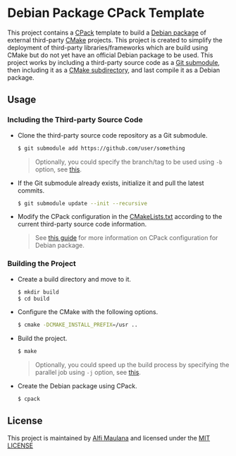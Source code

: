 # Debian Package CPack Template

This project contains a [CPack](https://cmake.org/cmake/help/latest/module/CPack.html) template to build a [Debian package](https://wiki.debian.org/Packaging) of external third-party [CMake](https://cmake.org/) projects.
This project is created to simplify the deployment of third-party libraries/frameworks which are build using CMake but do not yet have an official Debian package to be used.
This project works by including a third-party source code as a [Git submodule](https://git-scm.com/book/en/v2/Git-Tools-Submodules), then including it as a [CMake subdirectory](https://cmake.org/cmake/help/latest/command/add_subdirectory.html), and last compile it as a Debian package.

## Usage

### Including the Third-party Source Code

- Clone the third-party source code repository as a Git submodule.
  ```bash
  $ git submodule add https://github.com/user/something
  ```
  > Optionally, you could specify the branch/tag to be used using `-b` option, see [this](https://git-scm.com/docs/git-submodule#Documentation/git-submodule.txt--bltbranchgt).
- If the Git submodule already exists, initialize it and pull the latest commits.
  ```bash
  $ git submodule update --init --recursive
  ```
- Modify the CPack configuration in the [CMakeLists.txt](./CMakeLists.txt) according to the current third-party source code information.
  > See [this guide](https://cmake.org/cmake/help/latest/cpack_gen/deb.html) for more information on CPack configuration for Debian package.

### Building the Project

- Create a build directory and move to it.
  ```bash
  $ mkdir build
  $ cd build
  ```
- Configure the CMake with the following options.
  ```bash
  $ cmake -DCMAKE_INSTALL_PREFIX=/usr ..
  ```
- Build the project.
  ```bash
  $ make
  ```
  > Optionally, you could speed up the build process by specifying the parallel job using `-j` option, see [this](https://www.gnu.org/software/make/manual/html_node/Parallel.html).
- Create the Debian package using CPack.
  ```bash
  $ cpack
  ```

## License

This project is maintained by [Alfi Maulana](https://threeal.github.io/) and licensed under the [MIT LICENSE](./LICENSE)
